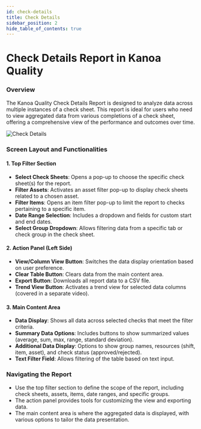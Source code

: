 ```yaml
---
id: check-details
title: Check Details
sidebar_position: 2
hide_table_of_contents: true
---
```

# Check Details Report in Kanoa Quality

### Overview
The Kanoa Quality Check Details Report is designed to analyze data across multiple instances of a check sheet. This report is ideal for users who need to view aggregated data from various completions of a check sheet, offering a comprehensive view of the performance and outcomes over time.

![Check Details](/img/quality-analysis-check-details.png)

### Screen Layout and Functionalities

#### 1. **Top Filter Section**
   - **Select Check Sheets**: Opens a pop-up to choose the specific check sheet(s) for the report.
   - **Filter Assets**: Activates an asset filter pop-up to display check sheets related to a chosen asset.
   - **Filter Items**: Opens an item filter pop-up to limit the report to checks pertaining to a specific item.
   - **Date Range Selection**: Includes a dropdown and fields for custom start and end dates.
   - **Select Group Dropdown**: Allows filtering data from a specific tab or check group in the check sheet.

#### 2. **Action Panel (Left Side)**
   - **View/Column View Button**: Switches the data display orientation based on user preference.
   - **Clear Table Button**: Clears data from the main content area.
   - **Export Button**: Downloads all report data to a CSV file.
   - **Trend View Button**: Activates a trend view for selected data columns (covered in a separate video).

#### 3. **Main Content Area**
   - **Data Display**: Shows all data across selected checks that meet the filter criteria.
   - **Summary Data Options**: Includes buttons to show summarized values (average, sum, max, range, standard deviation).
   - **Additional Data Display**: Options to show group names, resources (shift, item, asset), and check status (approved/rejected).
   - **Text Filter Field**: Allows filtering of the table based on text input.

### Navigating the Report

- Use the top filter section to define the scope of the report, including check sheets, assets, items, date ranges, and specific groups.
- The action panel provides tools for customizing the view and exporting data.
- The main content area is where the aggregated data is displayed, with various options to tailor the data presentation.



